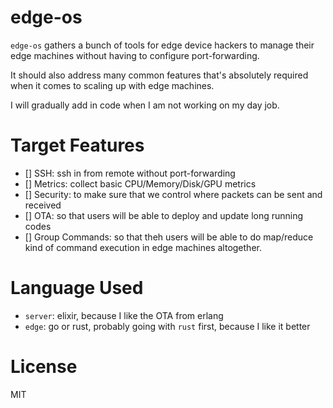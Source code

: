 # edge-os

`edge-os` gathers a bunch of tools for edge device hackers to manage their edge machines without having to configure port-forwarding.

It should also address many common features that's absolutely required when it comes to scaling up with edge machines.

I will gradually add in code when I am not working on my day job.

# Target Features

- [] SSH: ssh in from remote without port-forwarding
- [] Metrics: collect basic CPU/Memory/Disk/GPU metrics
- [] Security: to make sure that we control where packets can be sent and received
- [] OTA: so that users will be able to deploy and update long running codes
- [] Group Commands: so that theh users will be able to do map/reduce kind of command execution in edge machines altogether.

# Language Used

- `server`: elixir, because I like the OTA from erlang
- `edge`: go or rust, probably going with `rust` first, because I like it better

# License

MIT
